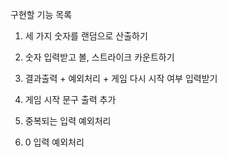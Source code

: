 구현할 기능 목록
1. 세 가지 숫자를 랜덤으로 산출하기

2. 숫자 입력받고 볼, 스트라이크 카운트하기

3. 결과출력 + 예외처리 + 게임 다시 시작 여부 입력받기

4. 게임 시작 문구 출력 추가

5. 중복되는 입력 예외처리

6. 0 입력 예외처리



